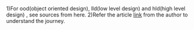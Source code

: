 1)For ood(object oriented design), lld(low level design) and hld(high level design) , see sources from here.
2)Refer the article [link]([url](https://leetcode.com/discuss/interview-experience/3171859/Journey-to-a-FAANG-Company-Amazon-or-SDE2-(L5)-or-Bangalore-or-Oct-2022-Accepted)https://leetcode.com/discuss/interview-experience/3171859/Journey-to-a-FAANG-Company-Amazon-or-SDE2-(L5)-or-Bangalore-or-Oct-2022-Accepted) from the author to understand the journey.

